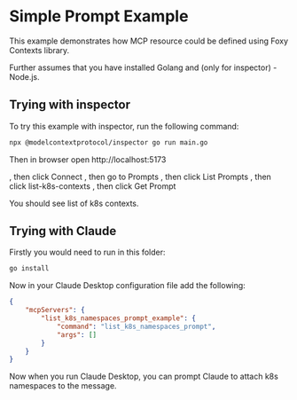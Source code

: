 # Simple Prompt Example

This example demonstrates how MCP resource could be defined using Foxy Contexts library.

Further assumes that you have installed Golang and (only for inspector) - Node.js.

## Trying with inspector

To try this example with inspector, run the following command:

```bash
npx @modelcontextprotocol/inspector go run main.go
```

Then in browser open http://localhost:5173

, then click Connect
, then go to Prompts
, then click List Prompts
, then click list-k8s-contexts
, then click Get Prompt

You should see list of k8s contexts.

## Trying with Claude

Firstly you would need to run in this folder:

```bash
go install
```

Now in your Claude Desktop configuration file add the following:

```json
{
    "mcpServers": {
        "list_k8s_namespaces_prompt_example": {
            "command": "list_k8s_namespaces_prompt",
            "args": []
        }
    }
}
```


Now when you run Claude Desktop, you can prompt Claude to attach k8s namespaces to the message.